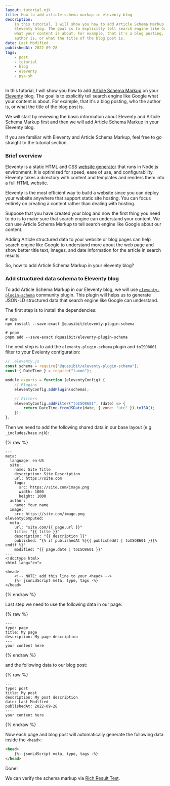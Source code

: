 ```yaml
---
layout: tutorial.njk
title: How to add article schema markup in eleventy blog
description:
    In this tutorial, I will show you how to add Article Schema Markup on your
    Eleventy blog. The goal is to explicitly tell search engine like Google
    what your content is about. For example, that it's a blog posting, who the
    author is, or what the title of the blog post is.
date: Last Modified
publishedAt: 2022-09-28
tags:
    - post
    - tutorial
    - blog
    - eleventy
    - pyk-sh
---
```


In this tutorial, I will show you how to add [Article Schema Markup][1] on your
[Eleventy][2] blog. The goal is to explicitly tell search engine like Google
what your content is about. For example, that it's a blog posting, who the
author is, or what the title of the blog post is.

We will start by reviewing the basic information about Eleventy and Article
Schema Markup first and then we will add Article Schema Markup in your Eleventy
blog.

If you are familiar with Eleventy and Article Schema Markup, feel free to go
straight to the tutorial section.

### Brief overview

Eleventy is a static HTML and CSS [website generator][3] that runs in Node.js
environment. It is optimized for speed, ease of use, and configurability.
Eleventy takes a directory with content and templates and renders them into a
full HTML website.

Eleventy is the most efficient way to build a website since you can deploy your
website anywhere that support static site hosting. You can focus entirely on
creating a content rather than dealing with hosting.

Suppose that you have created your blog and now the first thing you need to do
is to make sure that search engine can understand your content. We can use
Article Schema Markup to tell search engine like Google about our content.

Adding Article structured data to your website or blog pages can help search
engine like Google to understand more about the web page and show better title
text, images, and date information for the article in search results.

So, how to add Article Schema Markup in your eleventy blog?

### Add structured data schema to Eleventy blog

To add Article Schema Markup in our Eleventy blog, we will use
[`eleventy-plugin-schema`][4] community plugin. This plugin will helps us to
generate JSON-LD structured data that search engine like Google can understand.

The first step is to install the dependencies:

```shell
# npm
npm install --save-exact @quasibit/eleventy-plugin-schema

# pnpm
pnpm add --save-exact @quasibit/eleventy-plugin-schema
```

The next step is to add the `eleventy-plugin-schema` plugin and `toISO8601`
filter to your Evelenty configuration:

```js
// .eleventy.js
const schema = require("@quasibit/eleventy-plugin-schema");
const { DateTime } = require("luxon");

module.exports = function (eleventyConfig) {
    // Plugins
    eleventyConfig.addPlugin(schema);

    // Filters
    eleventyConfig.addFilter("toISO8601", (date) => {
        return DateTime.fromJSDate(date, { zone: "utc" }).toISO();
    });
};
```

Then we need to add the following shared data in our base layout (e.g.
`_includes/base.njk`):

<!-- prettier-ignore-start -->
{% raw %}
```nunjucks
---
meta:
  language: en-US
  site:
    name: Site Title
    description: Site Description
    url: https://site.com
    logo:
      src: https://site.com/image.png
      width: 1000
      height: 1000
  author:
    name: Your name
  image:
    src: https://site.com/image.png
eleventyComputed:
  meta:
    url: "site.com/{{ page.url }}"
    title: "{{ title }}"
    description: "{{ description }}"
    published: "{% if publishedAt %}{{ publishedAt | toISO8601 }}{% endif %}"
    modified: "{{ page.date | toISO8601 }}"
---
<!doctype html>
<html lang="en">

<head>
    <!-- NOTE: add this line to your <head> -->
    {%- jsonLdScript meta, type, tags -%}
</head>
```
{% endraw %}
<!-- prettier-ignore-end -->

Last step we need to use the following data in our page:

<!-- prettier-ignore-start -->
{% raw %}
```nunjucks
---
type: page
title: My page
description: My page description
---
your content here
```
{% endraw %}
<!-- prettier-ignore-end -->

and the following data to our blog post:

<!-- prettier-ignore-start -->
{% raw %}
```nunjucks
---
type: post
title: My post
description: My post description
date: Last Modified
publishedAt: 2022-09-28
---
your content here
```
{% endraw %}
<!-- prettier-ignore-end -->

Now each page and blog post will automatically generate the following data
inside the `<head>`:

```html
<head>
    {%- jsonLdScript meta, type, tags -%}
</head>
```

Done!

We can verify the schema markup via [Rich Result Test][5].

[1]: /questions/what-is-article-schema-markup/
[2]: /questions/what-is-eleventy/
[3]: /questions/what-is-static-site-generator/
[4]: https://github.com/quasibit/eleventy-plugin-schema
[5]: https://search.google.com/test/rich-results
